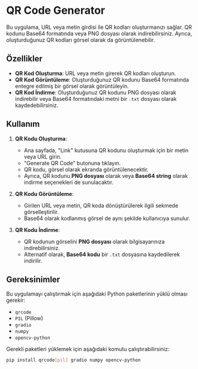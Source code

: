 # QR Code Generator

Bu uygulama, URL veya metin girdisi ile QR kodları oluşturmanızı sağlar. QR kodunu Base64 formatında veya PNG dosyası olarak indirebilirsiniz. Ayrıca, oluşturduğunuz QR kodları görsel olarak da görüntülenebilir.

## Özellikler

- **QR Kod Oluşturma**: URL veya metin girerek QR kodları oluşturun.
- **QR Kod Görüntüleme**: Oluşturduğunuz QR kodunu Base64 formatında entegre edilmiş bir görsel olarak görüntüleyin.
- **QR Kod İndirme**: Oluşturduğunuz QR kodunu PNG dosyası olarak indirebilir veya Base64 formatındaki metni bir `.txt` dosyası olarak kaydedebilirsiniz.

## Kullanım

1. **QR Kodu Oluşturma**:
    - Ana sayfada, "Link" kutusuna QR kodunu oluşturmak için bir metin veya URL girin.
    - "Generate QR Code" butonuna tıklayın.
    - QR kodu, görsel olarak ekranda görüntülenecektir.
    - Ayrıca, QR kodunu **PNG dosyası** olarak veya **Base64 string** olarak indirme seçenekleri de sunulacaktır.

2. **QR Kodu Görüntüleme**:
    - Girilen URL veya metin, QR koda dönüştürülerek ilgili sekmede görselleştirilir.
    - Base64 olarak kodlanmış görsel de aynı şekilde kullanıcıya sunulur.

3. **QR Kodu İndirme**:
    - QR kodunun görselini **PNG dosyası** olarak bilgisayarınıza indirebilirsiniz.
    - Alternatif olarak, **Base64 kodu** bir `.txt` dosyasına kaydedilerek indirilir.

## Gereksinimler

Bu uygulamayı çalıştırmak için aşağıdaki Python paketlerinin yüklü olması gerekir:

- `qrcode`
- `PIL` (Pillow)
- `gradio`
- `numpy`
- `opencv-python`

Gerekli paketleri yüklemek için aşağıdaki komutu çalıştırabilirsiniz:

```bash
pip install qrcode[pil] gradio numpy opencv-python
